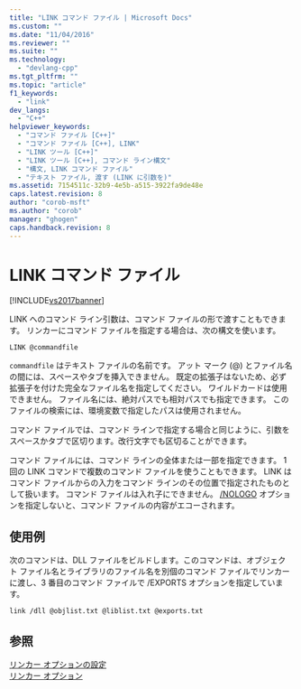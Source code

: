 ```yaml
---
title: "LINK コマンド ファイル | Microsoft Docs"
ms.custom: ""
ms.date: "11/04/2016"
ms.reviewer: ""
ms.suite: ""
ms.technology: 
  - "devlang-cpp"
ms.tgt_pltfrm: ""
ms.topic: "article"
f1_keywords: 
  - "link"
dev_langs: 
  - "C++"
helpviewer_keywords: 
  - "コマンド ファイル [C++]"
  - "コマンド ファイル [C++], LINK"
  - "LINK ツール [C++]"
  - "LINK ツール [C++], コマンド ライン構文"
  - "構文, LINK コマンド ファイル"
  - "テキスト ファイル, 渡す (LINK に引数を)"
ms.assetid: 7154511c-32b9-4e5b-a515-3922fa9de48e
caps.latest.revision: 8
author: "corob-msft"
ms.author: "corob"
manager: "ghogen"
caps.handback.revision: 8
---
```

# LINK コマンド ファイル
[!INCLUDE[vs2017banner](../../assembler/inline/includes/vs2017banner.md)]

LINK へのコマンド ライン引数は、コマンド ファイルの形で渡すこともできます。  リンカーにコマンド ファイルを指定する場合は、次の構文を使います。  
  
```  
LINK @commandfile  
```  
  
 `commandfile` はテキスト ファイルの名前です。  アット マーク \(@\) とファイル名の間には、スペースやタブを挿入できません。  既定の拡張子はないため、必ず拡張子を付けた完全なファイル名を指定してください。  ワイルドカードは使用できません。  ファイル名には、絶対パスでも相対パスでも指定できます。  このファイルの検索には、環境変数で指定したパスは使用されません。  
  
 コマンド ファイルでは、コマンド ラインで指定する場合と同じように、引数をスペースかタブで区切ります。改行文字でも区切ることができます。  
  
 コマンド ファイルには、コマンド ラインの全体または一部を指定できます。  1 回の LINK コマンドで複数のコマンド ファイルを使うこともできます。  LINK はコマンド ファイルからの入力をコマンド ラインのその位置で指定されたものとして扱います。  コマンド ファイルは入れ子にできません。  [\/NOLOGO](../../build/reference/nologo-suppress-startup-banner-linker.md) オプションを指定しないと、コマンド ファイルの内容がエコーされます。  
  
## 使用例  
 次のコマンドは、DLL ファイルをビルドします。このコマンドは、オブジェクト ファイル名とライブラリのファイル名を別個のコマンド ファイルでリンカーに渡し、3 番目のコマンド ファイルで \/EXPORTS オプションを指定しています。  
  
```  
link /dll @objlist.txt @liblist.txt @exports.txt  
```  
  
## 参照  
 [リンカー オプションの設定](../../build/reference/setting-linker-options.md)   
 [リンカー オプション](../../build/reference/linker-options.md)